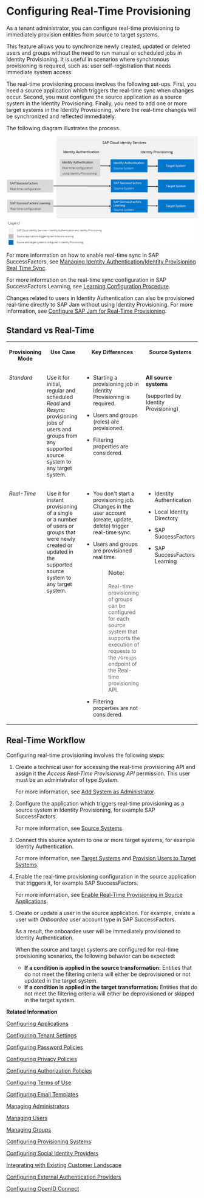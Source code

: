 <!-- loio617dd4b247e94ea682d528d61e0cb522 -->

# Configuring Real-Time Provisioning

As a tenant administrator, you can configure real-time provisioning to immediately provision entities from source to target systems.

This feature allows you to synchronize newly created, updated or deleted users and groups without the need to run manual or scheduled jobs in Identity Provisioning. It is useful in scenarios where synchronous provisioning is required, such as: user self-registration that needs immediate system access.

The real-time provisioning process involves the following set-ups. First, you need a source application which triggers the real-time sync when changes occur. Second, you must configure the source application as a source system in the Identity Provisioning. Finally, you need to add one or more target systems in the Identity Provisioning, where the real-time changes will be synchronized and reflected immediately.

The following diagram illustrates the process.

![](images/Real-Time_Provisioning-New_8bb84c3.png)

For more information on how to enable real-time sync in SAP SuccessFactors, see [Managing Identity Authentication/Identity Provisioning Real Time Sync](https://help.sap.com/docs/SAP_SUCCESSFACTORS_PLATFORM/534356acc0ab4b0e8977ebfb2eb432f7/08bc4985a894495a9a92d8ec1549d43b.html?version=Latest).

For more information on the real-time sync configuration in SAP SuccessFactors Learning, see [Learning Configuration Procedure](https://help.sap.com/docs/SAP_SUCCESSFACTORS_LEARNING/82cf7c83c7db42a8aa1d3bbdbc39e93d/3f29058a9dfe4ce38a3c774fbdf5339b.html?version=Latest).

Changes related to users in Identity Authentication can also be provisioned real-time directly to SAP Jam without using Identity Provisioning. For more information, see [Configure SAP Jam for Real-Time Provisioning](configure-sap-jam-for-real-time-provisioning-a923427.md).



<a name="loio617dd4b247e94ea682d528d61e0cb522__section_nkh_qb5_53b"/>

## Standard vs Real-Time


<table>
<tr>
<th valign="top">

Provisioning Mode

</th>
<th valign="top">

Use Case

</th>
<th valign="top">

Key Differences

</th>
<th valign="top">

Source Systems

</th>
</tr>
<tr>
<td valign="top">

*Standard* 

</td>
<td valign="top">

Use it for initial, regular and scheduled *Read* and *Resync* provisioning jobs of users and groups from any supported source system to any target system.

</td>
<td valign="top">

-   Starting a provisioning job in Identity Provisioning is required.

-   Users and groups \(roles\) are provisioned.

-   Filtering properties are considered.




</td>
<td valign="top">

**All source systems**

\(supported by Identity Provisioning\)

</td>
</tr>
<tr>
<td valign="top">

*Real-Time* 

</td>
<td valign="top">

Use it for instant provisioning of a single or a number of users or groups that were newly created or updated in the supported source system to any target system.

</td>
<td valign="top">

-   You don't start a provisioning job. Changes in the user account \(create, update, delete\) trigger real-time sync.

-   Users and groups are provisioned real time.

    > ### Note:  
    > Real-time provisioning of groups can be configured for each source system that supports the execution of requests to the `/Groups` endpoint of the Real-time provisioning API.

-   Filtering properties are not considered.




</td>
<td valign="top">

-   Identity Authentication

-   Local Identity Directory

-   SAP SuccessFactors

-   SAP SuccessFactors Learning




</td>
</tr>
</table>



<a name="loio617dd4b247e94ea682d528d61e0cb522__section_rph_ygw_pxb"/>

## Real-Time Workflow

Configuring real-time provisioning involves the following steps:

1.  Create a technical user for accessing the real-time provisioning API and assign it the *Access Real-Time Provisioning API* permission. This user must be an administrator of type *System*.

    For more information, see [Add System as Administrator](add-administrators-bbbdbdd.md#loiocefb742a36754b18bbe5c3503ac6d87c).

2.  Configure the application which triggers real-time provisioning as a source system in Identity Provisioning, for example SAP SuccessFactors.

    For more information, see [Source Systems](../source-systems-58033be.md).

3.  Connect this source system to one or more target systems, for example Identity Authentication.

    For more information, see [Target Systems](../target-systems-ab3f641.md) and [Provision Users to Target Systems](provision-users-to-target-systems-af6f78b.md).

4.  Enable the real-time provisioning configuration in the source application that triggers it, for example SAP SuccessFactors.

    For more information, see [Enable Real-Time Provisioning in Source Applications](enable-real-time-provisioning-in-source-applications-0767587.md).

5.  Create or update a user in the source application. For example, create a user with *Onboardee* user account type in SAP SuccessFactors.

    As a result, the onboardee user will be immediately provisioned to Identity Authentication.

    When the source and target systems are configured for real-time provisioning scenarios, the following behavior can be expected:

    -   **If a condition is applied in the source transformation:** Entities that do not meet the filtering criteria will either be deprovisioned or not updated in the target system.
    -   **If a condition is applied in the target transformation:** Entities that do not meet the filtering criteria will either be deprovisioned or skipped in the target system.


**Related Information**  


[Configuring Applications](configuring-applications-61ad3b0.md "This section describes how you can configure the user authentication, access to an application, and use a branding style in accordance with your company requirements. It also explains the trust configuration between Identity Authentication and a service provider or client (relying party).")

[Configuring Tenant Settings](configuring-tenant-settings-d4d6fdc.md "Initially, the tenants are configured to use default settings. This section describes how you as a tenant administrator can make custom tenant configurations.")

[Configuring Password Policies](configuring-password-policies-12b3395.md "Passwords for the authentication of users are subject to certain rules. These rules are defined in the password policy. Identity Authentication provides you with two predefined password policies, in addition to which you can create and configure up to three custom password policies.")

[Configuring Privacy Policies](configuring-privacy-policies-ed48466.md "You can configure a custom privacy policy document by creating a new document, adding and editing its language versions, and defining the document for an application.")

[Configuring Authorization Policies](configuring-authorization-policies-982ac5f.md "Authorization Management enables SAP Cloud Identity Services administrators to use authorization policies, customize them, and assign them to users.")

[Configuring Terms of Use](configuring-terms-of-use-61d3a86.md "You can configure a custom terms of use document by creating a new document, adding and editing its language versions, and defining the document for an application.")

[Configuring Email Templates](configuring-email-templates-b2afbcd.md "Tenant administrators can use the default or a custom email template set for the application processes.")

[Managing Administrators](managing-administrators-786eea2.md "This section describes how, as a tenant administrator, you can list all administrators in the administration console for SAP Cloud Identity Services, add new administrators, and edit the administrator authorizations. You can also remove administrators.")

[Managing Users](managing-users-228428f.md "Tenant administrators can manage user accounts via the administration console for SAP Cloud Identity Services, and via APIs.")

[Managing Groups](managing-groups-ddd067c.md "Tenant administrators can create groups, and assign and unassign these groups to users via the administration console for SAP Cloud Identity Services.")

[Configuring Provisioning Systems](configuring-provisioning-systems-f149f76.md "Configure provisioning systems for synchronizing users and groups between business applications.")

[Configuring Social Identity Providers](configuring-social-identity-providers-17d400d.md "By configuring a social provider, users can log on to applications with their social media credentials by linking their accounts in Identity Authentication to the social media account.")

[Integrating with Existing Customer Landscape](integrating-with-existing-customer-landscape-cf29ea1.md "Identity Authentication can be integrated with already existing customer landscape and supports different types of delegated authentication.")

[Configuring External Authentication Providers](configuring-external-authentication-providers-4f02f94.md "Configure authentication providers in the administration console for SAP Cloud Identity Services to manage users from external providers.")

[Configuring OpenID Connect](configuring-openid-connect-a789c9c.md "You can use Identity Authentication for authentication in OpenID Connect protected applications.")

